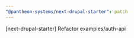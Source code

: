 ```yaml
---
"@pantheon-systems/next-drupal-starter": patch
---
```


[next-drupal-starter] Refactor examples/auth-api
